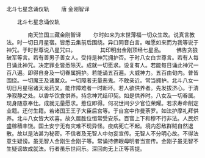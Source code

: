   北斗七星念诵仪轨
　　唐 金刚智译




　　北斗七星念诵仪轨

　　　　南天竺国三藏金刚智译
　　尔时如来为末世薄福一切众生故。说真言教法。时一切日月星宿。皆悉云集前后围绕。异口同音白言。唯愿如来而为我等说于神咒。于时世尊说八星咒曰。
　　
　　其印明出金刚顶经七星品。
　　佛告贪狼破军等言。若有善男子善女人。受持是神咒拥护否。于时八女白世尊言。若有人每日诵此神咒。决定罪业皆悉除灭。成就一切愿求。设复有人。若能每日诵此神咒一百八遍。即得自身及一切眷属拥护。若能诵五百遍。大威神力。五百由旬内。普皆围绕。一切魔王及诸魔众。一切障者无量恶鬼。不敢亲近。常当拥护。北斗八女一切日月星宿诸天龙药叉。能作障难者一时断坏。若人欲供养者。先发拔济心。于清净寂静之处。以香华饮食供养。持念神咒结印契。如是供养时。八女及一切眷属。现身随意奉仕。成就无量愿求。惹位即得。何况世间少少官位荣耀。若求寿命削定业籍。还付生籍。若诸国王王子大臣后宫等。于自宫中作曼荼罗。如法护摩礼拜供养。北斗八女皆大欢喜。故久居胜位恒常受安乐。百官上下和穆不行非法。人民炽盛稼穑丰饶。国土安宁无有灾难不现异怪。疫病死亡不起。境内怨敌群贼自然退散。故以是法甚为秘密。不信者及无智人中勿妄宣传。无智人不分明心故。不得法意生疑谤。虽无智人金刚生金刚子等。常诵持佛眼母明者当宣传。金刚子虽无智不生疑谤故成就法。行者虽乐世间乐。深回向无上正等菩提。

